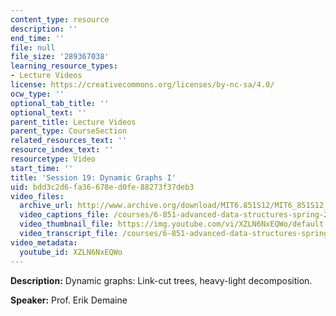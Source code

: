 ```yaml
---
content_type: resource
description: ''
end_time: ''
file: null
file_size: '289367038'
learning_resource_types:
- Lecture Videos
license: https://creativecommons.org/licenses/by-nc-sa/4.0/
ocw_type: ''
optional_tab_title: ''
optional_text: ''
parent_title: Lecture Videos
parent_type: CourseSection
related_resources_text: ''
resource_index_text: ''
resourcetype: Video
start_time: ''
title: 'Session 19: Dynamic Graphs I'
uid: bdd3c2d6-fa36-678e-d0fe-88273f37deb3
video_files:
  archive_url: http://www.archive.org/download/MIT6.851S12/MIT6_851S12_lec19_300k.mp4
  video_captions_file: /courses/6-851-advanced-data-structures-spring-2012/9041a6eeb76b5d69a9a404309bb872cb_XZLN6NxEQWo.vtt
  video_thumbnail_file: https://img.youtube.com/vi/XZLN6NxEQWo/default.jpg
  video_transcript_file: /courses/6-851-advanced-data-structures-spring-2012/a47ea8b2dae7c6f8ad577fc30628b4a8_XZLN6NxEQWo.pdf
video_metadata:
  youtube_id: XZLN6NxEQWo
---
```


**Description:** Dynamic graphs: Link-cut trees, heavy-light decomposition.

**Speaker:** Prof. Erik Demaine

